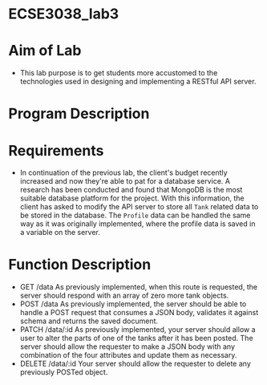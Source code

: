 # ECSE3038_lab3
# Aim of Lab
* This lab purpose is to get students more accustomed to the technologies used in designing and implementing a RESTful API server.
# Program Description
# Requirements
* In continuation of the previous lab, the client's budget recently increased and now they're able to pat for a database service. A research has been conducted and found that MongoDB is the most suitable database platform for the project. With this information, the client has asked to modify the API server to store all `Tank` related data to be stored in the database. The `Profile` data can be handled the same way as it was originally implemented, where the profile data is saved in a variable on the server.

# Function Description
* GET /data
As previously implemented, when this route is requested, the server should respond with an array of zero more tank objects.
* POST /data
As previously implemented, the server should be able to handle a POST request that consumes a JSON body, validates it against schema and returns the saved document.
* PATCH /data/:id
As previously implemented, your server should allow a user to alter the parts of one of the tanks after it has been posted. The server should allow the requester to make a JSON body with any combination of the four attributes and update them as necessary.
* DELETE /data/:id
Your server should allow the requester to delete any previously POSTed object.
